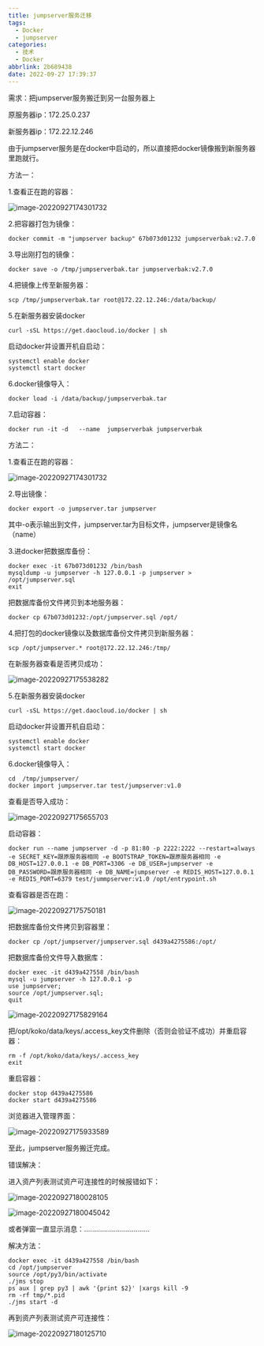 ```yaml
---
title: jumpserver服务迁移
tags:
  - Docker
  - jumpserver
categories:
  - 技术
  - Docker
abbrlink: 2b689438
date: 2022-09-27 17:39:37
---
```


需求：把jumpserver服务搬迁到另一台服务器上

原服务器ip：172.25.0.237

新服务器ip：172.22.12.246

由于jumpserver服务是在docker中启动的，所以直接把docker镜像搬到新服务器里跑就行。

<!--more-->

方法一：

1.查看正在跑的容器：

![image-20220927174301732](jumpserver服务迁移/image-20220927174301732.png)

2.把容器打包为镜像：

```
docker commit -m "jumpserver backup" 67b073d01232 jumpserverbak:v2.7.0
```

3.导出刚打包的镜像：

```
docker save -o /tmp/jumpserverbak.tar jumpserverbak:v2.7.0
```

4.把镜像上传至新服务器：

```
scp /tmp/jumpserverbak.tar root@172.22.12.246:/data/backup/
```

5.在新服务器安装docker

```
curl -sSL https://get.daocloud.io/docker | sh
```

启动docker并设置开机自启动：

```
systemctl enable docker
systemctl start docker
```

6.docker镜像导入：

```
docker load -i /data/backup/jumpserverbak.tar
```

7.启动容器：

```
docker run -it -d   --name  jumpserverbak jumpserverbak
```



方法二：

1.查看正在跑的容器：

![image-20220927174301732](jumpserver服务迁移/image-20220927174301732.png)

2.导出镜像：

```
docker export -o jumpserver.tar jumpserver
```

其中-o表示输出到文件，jumpserver.tar为目标文件，jumpserver是镜像名（name）

3.进docker把数据库备份：

```
docker exec -it 67b073d01232 /bin/bash
mysqldump -u jumpserver -h 127.0.0.1 -p jumpserver > /opt/jumpserver.sql
exit
```

把数据库备份文件拷贝到本地服务器：

```
docker cp 67b073d01232:/opt/jumpserver.sql /opt/
```

4.把打包的docker镜像以及数据库备份文件拷贝到新服务器：

```
scp /opt/jumpserver.* root@172.22.12.246:/tmp/
```

在新服务器查看是否拷贝成功：

![image-20220927175538282](jumpserver服务迁移/image-20220927175538282.png)

5.在新服务器安装docker

```
curl -sSL https://get.daocloud.io/docker | sh
```

启动docker并设置开机自启动：

```
systemctl enable docker
systemctl start docker
```

6.docker镜像导入：

```
cd  /tmp/jumpserver/
docker import jumpserver.tar test/jumpserver:v1.0
```

查看是否导入成功：

![image-20220927175655703](jumpserver服务迁移/image-20220927175655703.png)

启动容器：

```
docker run --name jumpserver -d -p 81:80 -p 2222:2222 --restart=always -e SECRET_KEY=跟原服务器相同 -e BOOTSTRAP_TOKEN=跟原服务器相同 -e DB_HOST=127.0.0.1 -e DB_PORT=3306 -e DB_USER=jumpserver -e DB_PASSWORD=跟原服务器相同 -e DB_NAME=jumpserver -e REDIS_HOST=127.0.0.1 -e REDIS_PORT=6379 test/jummpserver:v1.0 /opt/entrypoint.sh
```

查看容器是否在跑：

![image-20220927175750181](jumpserver服务迁移/image-20220927175750181.png)

把数据库备份文件拷贝到容器里：

```
docker cp /opt/jumpserver/jumpserver.sql d439a4275586:/opt/
```

把数据库备份文件导入数据库：

```
docker exec -it d439a427558 /bin/bash
mysql -u jumpserver -h 127.0.0.1 -p
use jumpserver;
source /opt/jumpserver.sql;
quit
```

![image-20220927175829164](jumpserver服务迁移/image-20220927175829164.png)

把/opt/koko/data/keys/.access_key文件删除（否则会验证不成功）并重启容器：

```
rm -f /opt/koko/data/keys/.access_key
exit
```

重启容器：

```
docker stop d439a4275586
docker start d439a4275586
```

浏览器进入管理界面：

![image-20220927175933589](jumpserver服务迁移/image-20220927175933589.png)

至此，jumpserver服务搬迁完成。



错误解决：

进入资产列表测试资产可连接性的时候报错如下：

 ![image-20220927180028105](jumpserver服务迁移/image-20220927180028105.png)

![image-20220927180045042](jumpserver服务迁移/image-20220927180045042.png)

或者弹窗一直显示消息：.................................

解决方法：

```
docker exec -it d439a427558 /bin/bash
cd /opt/jumpserver
source /opt/py3/bin/activate
./jms stop
ps aux | grep py3 | awk '{print $2}' |xargs kill -9
rm -rf tmp/*.pid
./jms start -d
```

再到资产列表测试资产可连接性：

![image-20220927180125710](jumpserver服务迁移/image-20220927180125710.png)

